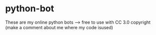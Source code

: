 # python-bot
These are my online python bots --> free to use with CC 3.0 copyright (make a comment about me where my code isused)
